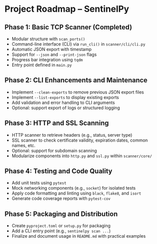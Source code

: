 # Project Roadmap – SentinelPy

## Phase 1: Basic TCP Scanner (Completed)
- Modular structure with `scan_ports()`
- Command-line interface (CLI) via `run_cli()` in `scanner/cli/cli.py`
- Automatic JSON export with timestamp
- Support for `--json` and `--print-json` flags
- Progress bar integration using `tqdm`
- Entry point defined in `main.py`

## Phase 2: CLI Enhancements and Maintenance
- Implement `--clean-exports` to remove previous JSON export files
- Implement `--list-exports` to display existing exports
- Add validation and error handling to CLI arguments
- Optional: support export of logs or structured logging

## Phase 3: HTTP and SSL Scanning
- HTTP scanner to retrieve headers (e.g., status, server type)
- SSL scanner to check certificate validity, expiration dates, common names, etc.
- Optional: support for subdomain scanning
- Modularize components into `http.py` and `ssl.py` within `scanner/core/`

## Phase 4: Testing and Code Quality
- Add unit tests using `pytest`
- Mock networking components (e.g., `socket`) for isolated tests
- Apply code formatting and linting using `black`, `flake8`, and `isort`
- Generate code coverage reports with `pytest-cov`

## Phase 5: Packaging and Distribution
- Create `pyproject.toml` or `setup.py` for packaging
- Add a CLI entry point (e.g., `sentinelpy scan ...`)
- Finalize and document usage in `README.md` with practical examples
